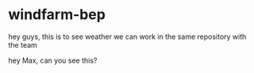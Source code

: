 # windfarm-bep

hey guys, this is to see weather we can work in the same repository with the team

hey Max, can you see this?


